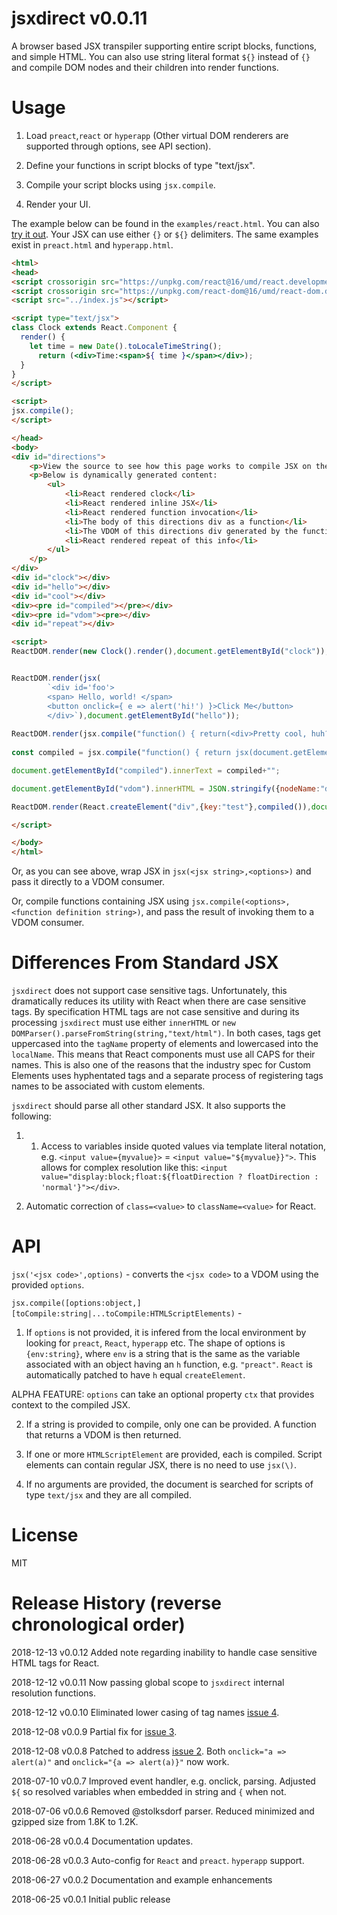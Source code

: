 # jsxdirect v0.0.11

A browser based JSX transpiler supporting entire script blocks, functions, and simple HTML. You can also use string literal format `${}` instead of `{}` and compile DOM nodes and their children into render functions.

# Usage

1) Load `preact`,`react` or `hyperapp` (Other virtual DOM renderers are supported through options, see API section).

2) Define your functions in script blocks of type "text/jsx".

3) Compile your script blocks using `jsx.compile`.

4) Render your UI.

The example below can be found in the `examples/react.html`. You can also <a href="https://anywhichway.github.io/jsxdirect/examples/react.html" target="_blank">try it out</a>. Your JSX can use either `{}` or `${}` delimiters. The same examples exist in `preact.html` and `hyperapp.html`.

```html
<html>
<head>
<script crossorigin src="https://unpkg.com/react@16/umd/react.development.js"></script>
<script crossorigin src="https://unpkg.com/react-dom@16/umd/react-dom.development.js"></script>
<script src="../index.js"></script>

<script type="text/jsx">
class Clock extends React.Component {
  render() {
	let time = new Date().toLocaleTimeString();
      return (<div>Time:<span>${ time }</span></div>);
  }
}
</script>

<script>
jsx.compile();
</script>

</head>
<body>
<div id="directions">
	<p>View the source to see how this page works to compile JSX on the fly in the browser.</p>
	<p>Below is dynamically generated content:
		<ul>
			<li>React rendered clock</li>
			<li>React rendered inline JSX</li>
			<li>React rendered function invocation</li>
			<li>The body of this directions div as a function</li>
			<li>The VDOM of this directions div generated by the function</li>
			<li>React rendered repeat of this info</li>
		</ul>
	</p>
</div>
<div id="clock"></div>
<div id="hello"></div>
<div id="cool"></div>
<div><pre id="compiled"></pre></div>
<div><pre id="vdom"><pre></div>
<div id="repeat"></div>

<script>
ReactDOM.render(new Clock().render(),document.getElementById("clock"));


ReactDOM.render(jsx(
		`<div id='foo'>
		<span> Hello, world! </span>
		<button onclick={ e => alert('hi!') }>Click Me</button>
		</div>`),document.getElementById("hello"));
		
ReactDOM.render(jsx.compile("function() { return(<div>Pretty cool, huh?</div>) }")(),document.getElementById("cool"));
	
const compiled = jsx.compile("function() { return jsx(document.getElementById('directions').innerHTML) }");

document.getElementById("compiled").innerText = compiled+"";

document.getElementById("vdom").innerHTML = JSON.stringify({nodeName:"div",attributes:{},children:compiled()},2);

ReactDOM.render(React.createElement("div",{key:"test"},compiled()),document.getElementById("repeat"));

</script>

</body>
</html>
```

Or, as you can see above, wrap JSX in `jsx(<jsx string>,<options>)` and pass it directly to a VDOM consumer.

Or, compile functions containing JSX using `jsx.compile(<options>,<function definition string>)`, and pass the result of invoking them to a VDOM consumer.

# Differences From Standard JSX

`jsxdirect` does not support case sensitive tags. Unfortunately, this dramatically reduces its utility with React when there are case sensitive tags. By specification HTML tags are
not case sensitive and during its processing `jsxdirect` must use either `innerHTML` or `new DOMParser().parseFromString(string,"text/html")`. In both cases, 
tags get uppercased into the `tagName` property of elements and lowercased  into the `localName`. This means that React components must use all CAPS for their names. This is also one of the reasons that the industry spec for Custom Elements uses hyphentated tags and a separate process of registering tags names to be associated with custom elements.

`jsxdirect` should parse all other standard JSX. It also supports the following:

1) 1) Access to variables inside quoted values via template literal notation, e.g. `<input value={myvalue}>` = `<input value="${myvalue}}">`. This allows for complex resolution like this: `<input value="display:block;float:${floatDirection ? floatDirection : 'normal'}"></div>`.

2) Automatic correction of `class=<value>` to `className=<value>` for React.


# API

`jsx('<jsx code>',options)` - converts the `<jsx code>` to a VDOM using the provided `options`.

`jsx.compile([options:object,][toCompile:string|...toCompile:HTMLScriptElements)` - 

  1) If `options` is not provided, it is infered from the local environment by looking for `preact`, `React`, `hyperapp` etc. The shape of options is `{env:string}`, where `env` is a string that is the same as the variable associated with an object having an `h` function, e.g. `"preact"`. `React` is automatically patched to have `h` equal `createElement`.
  
  ALPHA FEATURE: `options` can take an optional property `ctx` that provides context to the compiled JSX.
  
  2) If a string is provided to compile, only one can be provided. A function that returns a VDOM is then returned.
  
  3) If one or more `HTMLScriptElement` are provided, each is compiled. Script elements can contain regular JSX, there is no need to use `jsx(\`<jsx code>`)`.
  
  4) If no arguments are provided, the document is searched for scripts of type `text/jsx` and they are all compiled.


# License

MIT

# Release History (reverse chronological order)

2018-12-13 v0.0.12 Added note regarding inability to handle case sensitive HTML tags for React.

2018-12-12 v0.0.11 Now passing global scope to `jsxdirect` internal resolution functions.

2018-12-12 v0.0.10 Eliminated lower casing of tag names [issue 4](https://github.com/anywhichway/jsxdirect/issues/4).

2018-12-08 v0.0.9 Partial fix for [issue 3](https://github.com/anywhichway/jsxdirect/issues/3).

2018-12-08 v0.0.8 Patched to address [issue 2](https://github.com/anywhichway/jsxdirect/issues/2). Both `onclick="a => alert(a)"` and `onclick="{a => alert(a)}"` now work.

2018-07-10 v0.0.7 Improved event handler, e.g. onclick, parsing. Adjusted `${` so resolved variables when embedded in string and `{` when not.

2018-07-06 v0.0.6 Removed @stolksdorf parser. Reduced minimized and gzipped size from 1.8K to 1.2K.

2018-06-28 v0.0.4 Documentation updates.

2018-06-28 v0.0.3 Auto-config for `React` and `preact`. `hyperapp` support.

2018-06-27 v0.0.2 Documentation and example enhancements

2018-06-25 v0.0.1 Initial public release
